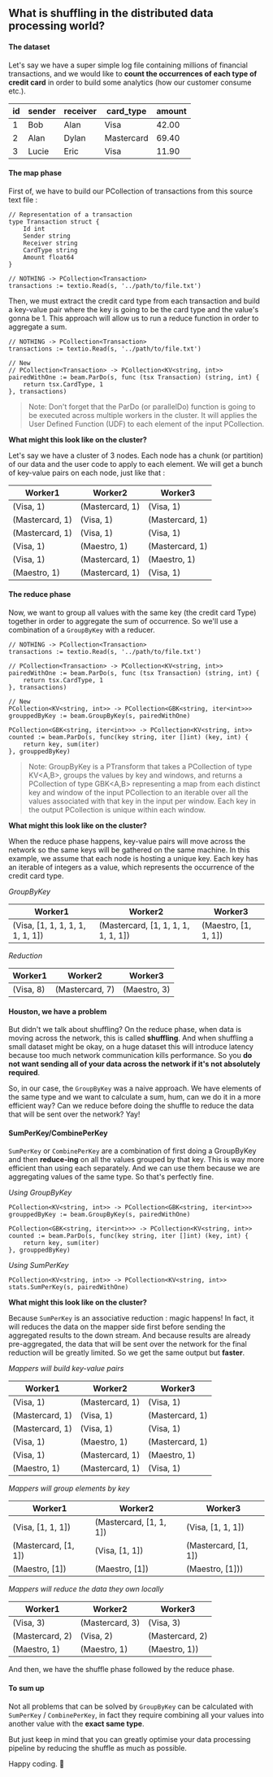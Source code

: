 ## What is shuffling in the distributed data processing world?

#### The dataset

Let's say we have a super simple log file containing millions of financial transactions, and we would like to **count the occurrences of each type of credit card** in order to build some analytics (how our customer consume etc.).

| id  | sender  |  receiver |  card_type | amount |
|---|---|---|---|---|
| 1  | Bob  |  Alan |  Visa |  42.00 |
| 2  |  Alan | Dylan  | Mastercard  |  69.40 |
| 3  | Lucie  | Eric  |  Visa |  11.90 |

#### The map phase

First of, we have to build our PCollection of transactions from this source text file :

```golang
// Representation of a transaction
type Transaction struct {
    Id int
    Sender string
    Receiver string
    CardType string
    Amount float64
}

// NOTHING -> PCollection<Transaction>
transactions := textio.Read(s, '../path/to/file.txt')
```

Then, we must extract the credit card type from each transaction and build a key-value pair where the key is going to be the card type and the value's gonna be 1. This approach will allow us to run a reduce function in order to aggregate a sum.

```golang
// NOTHING -> PCollection<Transaction>
transactions := textio.Read(s, '../path/to/file.txt')

// New
// PCollection<Transaction> -> PCollection<KV<string, int>>
pairedWithOne := beam.ParDo(s, func (tsx Transaction) (string, int) {
    return tsx.CardType, 1
}, transactions)
```

> Note: Don't forget that the ParDo (or parallelDo) function is going to be executed across multiple workers in the cluster. It will applies the User Defined Function (UDF) to each element of the input PCollection.

**What might this look like on the cluster?**

Let's say we have a cluster of 3 nodes. Each node has a chunk (or partition) of our data and the user code to apply to each element. We will get a bunch of key-value pairs on each node, just like that :

| Worker1  | Worker2  | Worker3  |
|---|---|---|
| (Visa, 1)  | (Mastercard, 1)  | (Visa, 1)  |
| (Mastercard, 1)  | (Visa, 1)  | (Mastercard, 1)  |
| (Mastercard, 1)  | (Visa, 1)  | (Visa, 1)  |
| (Visa, 1)  | (Maestro, 1)  | (Mastercard, 1)  |
| (Visa, 1)  | (Mastercard, 1)  |  (Maestro, 1)  |
| (Maestro, 1)  | (Mastercard, 1)  | (Visa, 1)  |

#### The reduce phase

Now, we want to group all values with the same key (the credit card Type) together in order to aggregate the sum of occurrence. So we'll use a combination of a `GroupByKey` with a reducer.

```golang
// NOTHING -> PCollection<Transaction>
transactions := textio.Read(s, '../path/to/file.txt')

// PCollection<Transaction> -> PCollection<KV<string, int>>
pairedWithOne := beam.ParDo(s, func (tsx Transaction) (string, int) {
    return tsx.CardType, 1
}, transactions)

// New
PCollection<KV<string, int>> -> PCollection<GBK<string, iter<int>>>
grouppedByKey := beam.GroupByKey(s, pairedWithOne)

PCollection<GBK<string, iter<int>>> -> PCollection<KV<string, int>>
counted := beam.ParDo(s, func(key string, iter []int) (key, int) {
    return key, sum(iter)
}, grouppedByKey)
```

> Note: GroupByKey is a PTransform that takes a PCollection of type KV<A,B>, groups the values by key and windows, and returns a PCollection of type GBK<A,B> representing a map from each distinct key and window of the input PCollection to an iterable over all the values associated with that key in the input per window. Each key in the output PCollection is unique within each window.

**What might this look like on the cluster?**

When the reduce phase happens, key-value pairs will move across the network so the same keys will be gathered on the same machine. In this example, we assume that each node is hosting a unique key. Each key has an iterable of integers as a value, which represents the occurrence of the credit card type.

*GroupByKey*

| Worker1  | Worker2  | Worker3  |
|---|---|---|
| (Visa, [1, 1, 1, 1, 1, 1, 1, 1])  | (Mastercard, [1, 1, 1, 1, 1, 1, 1])  | (Maestro, [1, 1, 1])  |

*Reduction*

| Worker1  | Worker2  | Worker3  |
|---|---|---|
| (Visa, 8)  | (Mastercard, 7)  | (Maestro, 3)  |

#### Houston, we have a problem

But didn't we talk about shuffling? On the reduce phase, when data is moving across the network, this is called **shuffling**. And when shuffling a small dataset might be okay, on a huge dataset this will introduce latency because too much network communication kills performance. So you **do not want sending all of your data across the network if it's not absolutely required**.

So, in our case, the `GroupByKey` was a naive approach. We have elements of the same type and we want to calculate a sum, hum, can we do it in a more efficient way? Can we reduce before doing the shuffle to reduce the data that will be sent over the network? Yay!

#### SumPerKey/CombinePerKey

`SumPerKey` or `CombinePerKey` are a combination of first doing a GroupByKey and then **reduce-ing** on all the values grouped by that key. This is way more efficient than using each separately. And we can use them because we are aggregating values of the same type. So that's perfectly fine.

*Using GroupByKey*

```golang
PCollection<KV<string, int>> -> PCollection<GBK<string, iter<int>>>
grouppedByKey := beam.GroupByKey(s, pairedWithOne)

PCollection<GBK<string, iter<int>>> -> PCollection<KV<string, int>>
counted := beam.ParDo(s, func(key string, iter []int) (key, int) {
    return key, sum(iter)
}, grouppedByKey)
```

*Using SumPerKey*

```golang
PCollection<KV<string, int>> -> PCollection<KV<string, int>>
stats.SumPerKey(s, pairedWithOne)
```

**What might this look like on the cluster?**

Because `SumPerKey` is an associative reduction : magic happens! In fact, it will reduces the data on the mapper side first before sending the aggregated results to the down stream. And because results are already pre-aggregated, the data that will be sent over the network for the final reduction will be greatly limited. So we get the same output but **faster**.

*Mappers will build key-value pairs*

| Worker1  | Worker2  | Worker3  |
|---|---|---|
| (Visa, 1)  | (Mastercard, 1)  | (Visa, 1)  |
| (Mastercard, 1)  | (Visa, 1)  | (Mastercard, 1)  |
| (Mastercard, 1)  | (Visa, 1)  | (Visa, 1)  |
| (Visa, 1)  | (Maestro, 1)  | (Mastercard, 1)  |
| (Visa, 1)  | (Mastercard, 1)  |  (Maestro, 1)  |
| (Maestro, 1)  | (Mastercard, 1)  | (Visa, 1)  |

*Mappers will group elements by key*

| Worker1  | Worker2  | Worker3  |
|---|---|---|
| (Visa, [1, 1, 1])  | (Mastercard, [1, 1, 1])  | (Visa, [1, 1, 1])  |
| (Mastercard, [1, 1])  | (Visa, [1, 1])  | (Mastercard, [1, 1])  |
| (Maestro, [1])  | (Maestro, [1])  | (Maestro, [1]))  |

*Mappers will reduce the data they own locally*

| Worker1  | Worker2  | Worker3  |
|---|---|---|
| (Visa, 3)  | (Mastercard, 3)  | (Visa, 3)  |
| (Mastercard, 2)  | (Visa, 2)  | (Mastercard, 2)  |
| (Maestro, 1)  | (Maestro, 1)  | (Maestro, 1))  |

And then, we have the shuffle phase followed by the reduce phase.

#### To sum up

Not all problems that can be solved by `GroupByKey` can be calculated with `SumPerKey` / `CombinePerKey`, in fact they require combining all your values into another value with the **exact same type**.

But just keep in mind that you can greatly optimise your data processing pipeline by reducing the shuffle as much as possible.

Happy coding. :poop:

